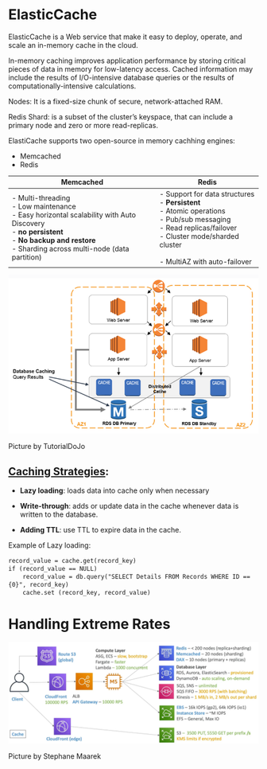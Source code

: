 # ElasticCache

ElasticCache is a Web service that make it easy to deploy, operate, and scale an in-memory cache in the cloud.

In-memory caching improves application performance by storing critical pieces of data in memory for low-latency access. Cached information may include the results of I/O-intensive database queries or the results of computationally-intensive calculations.

Nodes: It is a fixed-size chunk of secure, network-attached RAM.

Redis Shard:  is a subset of the cluster’s keyspace, that can include a primary node and zero or more read-replicas.


ElastiCache supports two open-source in memory cachhing engines:
- Memcached
- Redis

| Memcached | Redis |
| ----------- | ----------- |
| - Multi-threading <br> - Low maintenance <br/>  - Easy horizontal scalability with Auto Discovery<br />-  **no persistent**<br /> - **No backup and restore**<br />- Sharding across multi-node (data partition) | - Support for data structures <br> - **Persistent** <br/> - Atomic operations <br> - Pub/sub messaging <br/> - Read replicas/failover <br> - Cluster mode/sharded cluster <br/><br />- MultiAZ with auto-failover |

![image-20240217112347610](./assets/image-20240217112347610.png)

Picture by TutorialDoJo





## [Caching Strategies](https://docs.aws.amazon.com/AmazonElastiCache/latest/mem-ug/Strategies.html):

- **Lazy loading**: loads data into cache only when necessary

- **Write-through**: adds or update data in the cache whenever data is written to the database.

- **Adding TTL**: use TTL to expire data in the cache.

  

Example of Lazy loading:

```
record_value = cache.get(record_key) 
if (record_value == NULL)
	record_value = db.query("SELECT Details FROM Records WHERE ID == {0}", record_key)
	cache.set (record_key, record_value)

```





# Handling Extreme Rates

![image-20240122083052685](./assets/image-20240122083052685.png)

Picture by Stephane Maarek
